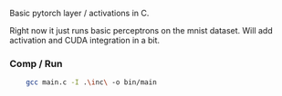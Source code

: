 Basic pytorch layer / activations in C.

Right now it just runs basic perceptrons on the mnist dataset. Will add activation and CUDA integration in a bit.

### Comp / Run
```bash
    gcc main.c -I .\inc\ -o bin/main  
```